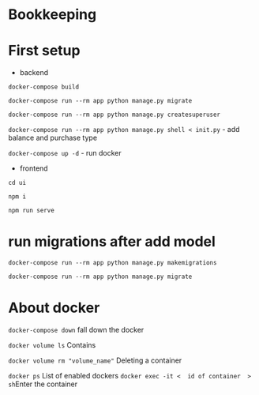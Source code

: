 # Bookkeeping


# First setup
- backend

```docker-compose build```

```docker-compose run --rm app python manage.py migrate```

```docker-compose run --rm app python manage.py createsuperuser```

```docker-compose run --rm app python manage.py shell < init.py``` - add balance and purchase type

```docker-compose up -d``` - run docker

- frontend

```cd ui```

```npm i```

```npm run serve```


# run migrations after add model

```docker-compose run --rm app python manage.py makemigrations```

```docker-compose run --rm app python manage.py migrate```

# About docker

```docker-compose down``` fall down the docker

```docker volume ls``` Contains

```docker volume rm "volume_name"``` Deleting a container

```docker ps``` List of enabled dockers
```docker exec -it <  id of container  > sh```Enter the container
